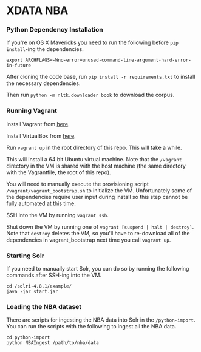# XDATA NBA

### Python Dependency Installation

If you're on OS X Mavericks you need to run the following before `pip install`-ing the dependencies.

`export ARCHFLAGS=-Wno-error=unused-command-line-argument-hard-error-in-future`

After cloning the code base, run `pip install -r requirements.txt` to install the necessary dependencies.

Then run `python -m nltk.downloader book` to download the corpus.

### Running Vagrant

Install Vagrant from [here](http://www.vagrantup.com/).

Install VirtualBox from [here](https://www.virtualbox.org/).

Run `vagrant up` in the root directory of this repo. This will take a while.

This will install a 64 bit Ubuntu virtual machine. Note that the `/vagrant` directory in the VM
is shared with the host machine (the same directory with the Vagrantfile, the root of this repo).

You will need to manually execute the provisioning script `/vagrant/vagrant_bootstrap.sh` to initialize the VM. Unfortunately some of the dependencies require user input during install so this step cannot be fully automated at this time.

SSH into the VM by running `vagrant ssh`.

Shut down the VM by running one of `vagrant [suspend | halt | destroy]`. Note that `destroy` deletes the VM, so you'll have to re-download
all of the dependencies in vagrant_bootstrap next time you call `vagrant up`.

### Starting Solr

If you need to manually start Solr, you can do so by running the following commands after SSH-ing into the VM.

```
cd /solri-4.8.1/example/
java -jar start.jar
```

### Loading the NBA dataset

There are scripts for ingesting the NBA data into Solr in the `/python-import`. You can run the scripts with the following to ingest all the NBA data.

```
cd python-import
python NBAIngest /path/to/nba/data
```
